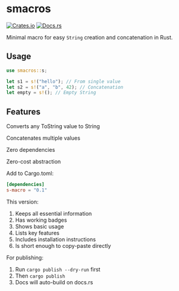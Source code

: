 # smacros

[![Crates.io](https://img.shields.io/crates/v/s-macro)](https://crates.io/crates/smacros)
[![Docs.rs](https://docs.rs/s-macro/badge.svg)](https://docs.rs/smacros)

Minimal macro for easy `String` creation and concatenation in Rust.

## Usage

```rust
use smacros::s;

let s1 = s!("hello"); // From single value
let s2 = s!("a", "b", 42); // Concatenation
let empty = s!(); // Empty String
```

## Features

Converts any ToString value to String

Concatenates multiple values

Zero dependencies

Zero-cost abstraction

Add to Cargo.toml:

```toml
[dependencies]
s-macro = "0.1"
```

This version:

1. Keeps all essential information
2. Has working badges
3. Shows basic usage
4. Lists key features
5. Includes installation instructions
6. Is short enough to copy-paste directly

For publishing:

1. Run `cargo publish --dry-run` first
2. Then `cargo publish`
3. Docs will auto-build on docs.rs
